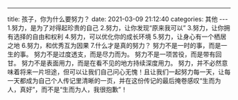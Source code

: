 ---
title: 孩子，你为什么要努力？
date: 2021-03-09 21:12:40
categories: 其他
--- 
1.努力，是为了对得起珍贵的自己
2.努力，让你发现“原来我可以”
3.努力，让你拥有选择的自由和权利
4.努力，可以优化你的成长环境
5.努力，让身心有一个栖居之地
6.努力，和优秀互为因果
7.什么才是真的努力？
努力不是一时的事，而是一生的事。
努力不是过度透支，而是尽力而为。
努力不是一项苦役，而是带有回甘。
努力不是表面用力，而是在看不见的地方持续深度用力。
努力，并不必然意味着将来一片坦途，但可以让我们自己问心无愧！且让我们一起努力每一天，让每一天都成为自己个人传记里清晰的一页，并在这份传记的最后掩卷感叹“生而为人，真好”，而不是“生而为人，我很抱歉”！

